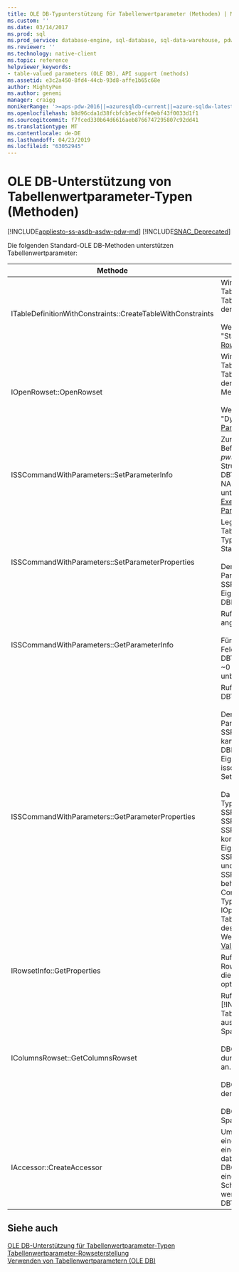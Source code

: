 ```yaml
---
title: OLE DB-Typunterstützung für Tabellenwertparameter (Methoden) | Microsoft-Dokumentation
ms.custom: ''
ms.date: 03/14/2017
ms.prod: sql
ms.prod_service: database-engine, sql-database, sql-data-warehouse, pdw
ms.reviewer: ''
ms.technology: native-client
ms.topic: reference
helpviewer_keywords:
- table-valued parameters (OLE DB), API support (methods)
ms.assetid: e3c2a450-8fd4-44cb-93d8-affe1b65c68e
author: MightyPen
ms.author: genemi
manager: craigg
monikerRange: '>=aps-pdw-2016||=azuresqldb-current||=azure-sqldw-latest||>=sql-server-2016||=sqlallproducts-allversions||>=sql-server-linux-2017||=azuresqldb-mi-current'
ms.openlocfilehash: b8d96cda1d38fcbfcb5ecbffe0ebf43f0033d1f1
ms.sourcegitcommit: f7fced330b64d6616aeb8766747295807c92dd41
ms.translationtype: MT
ms.contentlocale: de-DE
ms.lasthandoff: 04/23/2019
ms.locfileid: "63052945"
---
```

# <a name="ole-db-table-valued-parameter-type-support-methods"></a>OLE DB-Unterstützung von Tabellenwertparameter-Typen (Methoden)
[!INCLUDE[appliesto-ss-asdb-asdw-pdw-md](../../includes/appliesto-ss-asdb-asdw-pdw-md.md)]
[!INCLUDE[SNAC_Deprecated](../../includes/snac-deprecated.md)]

  Die folgenden Standard-OLE DB-Methoden unterstützen Tabellenwertparameter:  
  
|Methode|Tabellenwertparameter-Unterstützung|  
|------------|-------------------------------------|  
|ITableDefinitionWithConstraints::CreateTableWithConstraints|Wird verwendet, wenn Sie den Typ des Tabellenwertparameters kennen und ein Tabellenwertparameter-Rowsetobjekt anhand der Typinformation instanziieren möchten.<br /><br /> Weitere Informationen finden Sie unter "Statischen Szenario" in [Table-Valued Parameter Rowseterstellung](../../relational-databases/native-client-ole-db-table-valued-parameters/table-valued-parameter-rowset-creation.md).|  
|IOpenRowset::OpenRowset|Wird verwendet, wenn Sie den Typ eines Tabellenwertparameters nicht kennen und ein Tabellenwertparameter-Rowsetobjekt anhand der vom Server abgerufenen Metadateninformationen instanziieren möchten.<br /><br /> Weitere Informationen finden Sie unter "Dynamischen Szenario" in [Table-Valued Parameter Rowseterstellung](../../relational-databases/native-client-ole-db-table-valued-parameters/table-valued-parameter-rowset-creation.md).|  
|ISSCommandWithParameters::SetParameterInfo|Zur Bezeichnung eines Tabellenwert-Befehlsparameters gibt der Consumer im *pwszName*-Element der DBPARAMBINDINFO-Struktur den Typ des Parameters als „table“ oder DBTYPE_TABLE an. Die *UlParamSize* nastaven NA hodnotu ~ 0. Weitere Informationen finden Sie unter "Tabellenwertparameter-Spezifikation" in [Executing Commands Containing Table-Valued Parameter](../../relational-databases/native-client-ole-db-table-valued-parameters/executing-commands-containing-table-valued-parameters.md).|  
|ISSCommandWithParameters::SetParameterProperties|Legt spezielle Eigenschaften für Tabellenwertparameter fest, z. B. Schemaname, Typname, Spaltenreihenfolge und Standardspalten.<br /><br /> Der Consumer gibt die Ordnungszahl des Parameterwerts unter *iOrdinal* in der SSPARAMPROPS-Struktur an. Die angeforderte Eigenschaftengruppe ist DBPROPSET_SQLSERVERPARAMETER.|  
|ISSCommandWithParameters::GetParameterInfo|Ruft die Typen aller Parameter zu einem angegebenen Befehl ab.<br /><br /> Für Tabellenwertparameter verfügt das *wType*-Feld in der DBPARAMINFO-Struktur über den Typ DBTYPE_TABLE. Das *ulParamSize*-Feld wird auf ~0 festgelegt, um anzugeben, dass die Länge unbekannt ist.|  
|ISSCommandWithParameters::GetParameterProperties|Ruft weitere Typinformationen für Parameter des DBTYPE_TABLE-Typs ab.<br /><br /> Der Consumer gibt die Ordnungszahl des Parameterwerts im *iOrdinal*-Element der SSPARAMPROPS-Struktur an. Der Consumer kann die Eigenschaften in der DBPROPSET_SQLSERVERPARAMETER-Eigenschaftengruppe anfordern, die unter isscommandwithparameters:: SetParameterProperties aufgeführt sind.<br /><br /> Da der Consumer den Tabellenwertparameter-Typ nicht kennt, muss der Anbieter für SSPROP_PARAM_TYPE_TYPENAME, SSPROP_PARAM_TYPE_SCHEMANAME und SSPROP_PARAM_TYPE_CATALOGNAME die korrekten Werte festlegen. Die übrigen Eigenschaften, SSPROP_PARAM_TABLE_DEFAULT_COLUMNS und SSPROP_PARAM_TABLE_COLUMN_SORT_ORDER, behalten ihre Standardwerte. Nachdem der Consumer den Tabellenwertparameter-Typnamen erkannt hat, erstellt er mithilfe von IOpenRowset::OpenRowset eine Instanz dieses Tabellenwertparameters. Dabei wird der Name des Tabellenwertparameter-Typs angegeben. Weitere Informationen finden Sie unter [Table-Valued Parameter Typermittlung](../../relational-databases/native-client-ole-db-table-valued-parameters/table-valued-parameter-type-discovery.md).|  
|IRowsetInfo::GetProperties|Ruft Tabellenwertparameter-Rowseteigenschaften ab. Der Consumer kann diese Eigenschaften verwenden, um Bindungen optimal einzurichten.|  
|IColumnsRowset::GetColumnsRowset|Ruft Metadateninformationen zu einer [!INCLUDE[ssNoVersion](../../includes/ssnoversion-md.md)]-Tabelle ab. Für Tabellenwertparameter stellt diese Schnittstelle ausführliche Metadateninformationen über jede Spalte bereit, darunter:<br /><br /> DBCOLUMN_FLAGS gibt die NULL-Zulässigkeit durch das DBCOLUMNFLAGS_ISNULLABLE-Bit an.<br /><br /> DBCOLUMN_ISUNIQUE gibt an, ob es sich bei der Spalte um eine Identitätsspalte handelt.<br /><br /> DBCOLUMN_COMPUTEMODE gibt an, ob die Spalte berechnet wird.|  
|IAccessor::CreateAccessor|Um ein Tabellenwertparameter-Rowsetobjekt an einen Befehlsparameter zu binden, erstellen Sie einen Accessor. Für das *wType*-Element wird dabei DBTYPE_TABLE festgelegt. Die DBOBJECT-Struktur enthält IID_IRowset oder eine beliebige andere gültige Rowsetobjekt-Schnittstelle im *iid*-Element. Die übrigen Felder werden ähnlich behandelt wie DBTYPE_IUNKNOWN.|  
  
## <a name="see-also"></a>Siehe auch  
 [OLE DB-Unterstützung für Tabellenwertparameter-Typen](../../relational-databases/native-client-ole-db-table-valued-parameters/ole-db-table-valued-parameter-type-support.md)   
 [Tabellenwertparameter-Rowseterstellung](../../relational-databases/native-client-ole-db-table-valued-parameters/table-valued-parameter-rowset-creation.md)   
 [Verwenden von Tabellenwertparametern &#40;OLE DB&#41;](../../relational-databases/native-client-ole-db-how-to/use-table-valued-parameters-ole-db.md)  
  
  
